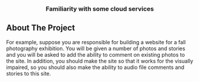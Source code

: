 <div align="center">
  <h3 align="center">Familiarity with some cloud services</h3>
</div>

## About The Project
For example, suppose you are responsible for building a website for a fall photography exhibition. You will be given a number of photos and stories and you will be asked to add the ability to comment on existing photos to the site. In addition, you should make the site so that it works for the visually impaired, so you should also make the ability to audio file comments and stories to this site.
